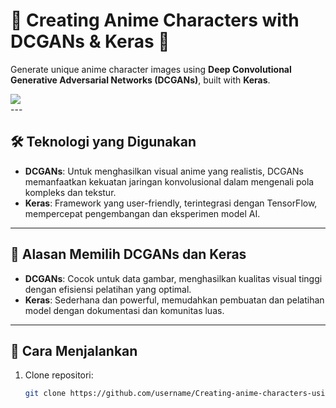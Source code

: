 # 🌸 Creating Anime Characters with DCGANs & Keras 🌸

Generate unique anime character images using **Deep Convolutional Generative Adversarial Networks (DCGANs)**, built with **Keras**.
<div>
  <img src = "https://img.shields.io/badge/Python-3776AB?style=for-the-badge&logo=python&logoColor=white"align="center"></img>
</div>
---

## 🛠 Teknologi yang Digunakan
- **DCGANs**: Untuk menghasilkan visual anime yang realistis, DCGANs memanfaatkan kekuatan jaringan konvolusional dalam mengenali pola kompleks dan tekstur.
- **Keras**: Framework yang user-friendly, terintegrasi dengan TensorFlow, mempercepat pengembangan dan eksperimen model AI.

---

## 🎯 Alasan Memilih DCGANs dan Keras
- **DCGANs**: Cocok untuk data gambar, menghasilkan kualitas visual tinggi dengan efisiensi pelatihan yang optimal.
- **Keras**: Sederhana dan powerful, memudahkan pembuatan dan pelatihan model dengan dokumentasi dan komunitas luas.

---
## 🚀 Cara Menjalankan
1. Clone repositori:
   ```bash
   git clone https://github.com/username/Creating-anime-characters-using-DCGANs.git
